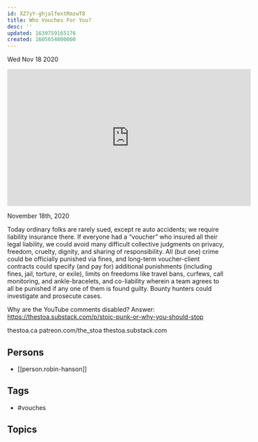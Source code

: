 ```yaml
---
id: XZ7yY-ghjalfextRmzwT8
title: Who Vouches For You?
desc: ''
updated: 1639759165176
created: 1605654000000
---
```





Wed Nov 18 2020

<iframe width="560" height="315" src="https://www.youtube.com/embed/PHS3DZbstww" title="Who Vouches For You? w/ Robin Hanson" frameborder="0" allow="accelerometer; autoplay; clipboard-write; encrypted-media; gyroscope; picture-in-picture" allowfullscreen ></iframe>

November 18th, 2020

Today ordinary folks are rarely sued, except re auto accidents; we require liability insurance there. If everyone had a “voucher” who insured all their legal liability, we could avoid many difficult collective judgments on privacy, freedom, cruelty, dignity, and sharing of responsibility. All (but one) crime could be officially punished via fines, and long-term voucher-client contracts could specify (and pay for) additional punishments (including fines, jail, torture, or exile), limits on freedoms like travel bans, curfews, call monitoring, and ankle-bracelets, and co-liability wherein a team agrees to all be punished if any one of them is found guilty. Bounty hunters could investigate and prosecute cases.

Why are the YouTube comments disabled? Answer: https://thestoa.substack.com/p/stoic-punk-or-why-you-should-stop

thestoa.ca
patreon.com/the_stoa
thestoa.substack.com

## Persons

- [[person.robin-hanson]]

## Tags

- #vouches

## Topics



